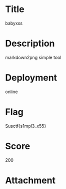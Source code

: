 # Title
babyxss
# Description
markdown2png simple tool
# Deployment
online
# Flag
Susctf{s1mpl3_x55}
# Score
200
# Attachment

